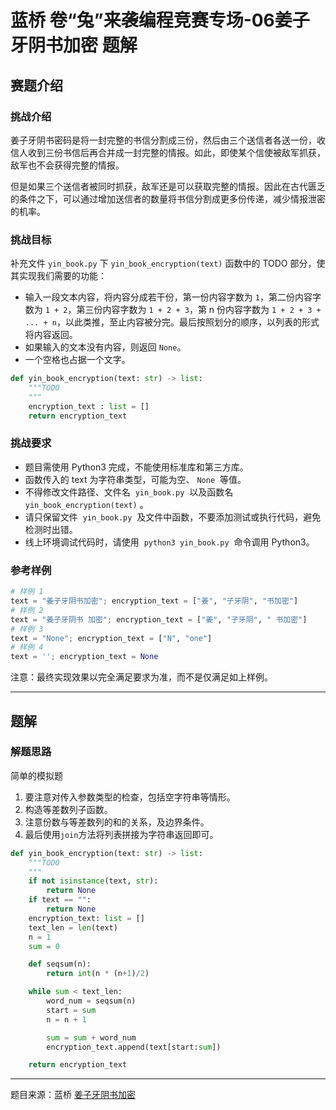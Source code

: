 # 蓝桥 卷“兔”来袭编程竞赛专场-06姜子牙阴书加密 题解

## 赛题介绍

### 挑战介绍

姜子牙阴书密码是将一封完整的书信分割成三份，然后由三个送信者各送一份，收信人收到三份书信后再合并成一封完整的情报。如此，即使某个信使被敌军抓获，敌军也不会获得完整的情报。

但是如果三个送信者被同时抓获，敌军还是可以获取完整的情报。因此在古代匮乏的条件之下，可以通过增加送信者的数量将书信分割成更多份传递，减少情报泄密的机率。

### 挑战目标

补充文件 `yin_book.py` 下 `yin_book_encryption(text)` 函数中的 TODO 部分，使其实现我们需要的功能：

- 输入一段文本内容，将内容分成若干份，第一份内容字数为 `1`，第二份内容字数为 `1 + 2`，第三份内容字数为 `1 + 2 + 3`，第 n 份内容字数为 `1 + 2 + 3 + ... + n`，以此类推，至止内容被分完。最后按照划分的顺序，以列表的形式将内容返回。
- 如果输入的文本没有内容，则返回 `None`。
- 一个空格也占据一个文字。

```python
def yin_book_encryption(text: str) -> list:
    """TODO
    """
    encryption_text : list = []
    return encryption_text
```

### 挑战要求

- 题目需使用 Python3 完成，不能使用标准库和第三方库。  
- 函数传入的 text 为字符串类型，可能为空、 `None`  等值。  
- 不得修改文件路径、文件名  `yin_book.py`  以及函数名  `yin_book_encryption(text)` 。  
- 请只保留文件  `yin_book.py`  及文件中函数，不要添加测试或执行代码，避免检测时出错。  
- 线上环境调试代码时，请使用  `python3 yin_book.py`  命令调用 Python3。  

### 参考样例

```python
# 样例 1
text = "姜子牙阴书加密"; encryption_text = ["姜", "子牙阴", "书加密"]
# 样例 2
text = "姜子牙阴书 加密"; encryption_text = ["姜", "子牙阴", " 书加密"]
# 样例 3
text = "None"; encryption_text = ["N", "one"]
# 样例 4
text = ''; encryption_text = None
```

注意：最终实现效果以完全满足要求为准，而不是仅满足如上样例。

---

## 题解

### 解题思路

简单的模拟题

1. 要注意对传入参数类型的检查，包括空字符串等情形。
2. 构造等差数列子函数。
3. 注意份数与等差数列的和的关系，及边界条件。
4. 最后使用`join`方法将列表拼接为字符串返回即可。

```python
def yin_book_encryption(text: str) -> list:
    """TODO
    """
    if not isinstance(text, str):
        return None
    if text == "":
        return None
    encryption_text: list = []
    text_len = len(text)
    n = 1
    sum = 0

    def seqsum(n):
        return int(n * (n+1)/2)

    while sum < text_len:
        word_num = seqsum(n)
        start = sum
        n = n + 1

        sum = sum + word_num
        encryption_text.append(text[start:sum])

    return encryption_text
```

---

题目来源：蓝桥 [姜子牙阴书加密](https://www.lanqiao.cn/problems/2400/learning/?contest_id=83)

